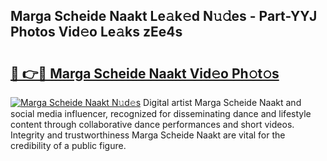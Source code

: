 ## Marga Scheide Naakt Le𝚊k𝚎d N𝚞𝚍es - Part-YYJ Photos Vid𝚎o Le𝚊ks zEe4s

# <h2><a href="http://fb9qt5.evod.top/?m=Marga+Scheide+Naakt">🔗 👉🔴 Marga Scheide Naakt Vid𝚎o Ph𝚘t𝚘s</a></h2>

[![Marga Scheide Naakt N𝚞d𝚎s](https://i.imgur.com/8V9OHl7.gif)](http://fb9qt5.evod.top/?m=Marga+Scheide+Naakt)
Digital artist Marga Scheide Naakt and social media influencer, recognized for disseminating dance and lifestyle content through collaborative dance performances and short videos. Integrity and trustworthiness Marga Scheide Naakt are vital for the credibility of a public figure. 
